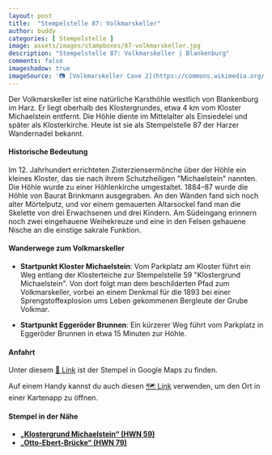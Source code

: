 ```yaml
---
layout: post
title:  "Stempelstelle 87: Volkmarskeller"
author: buddy
categories: [ Stempelstelle ]
image: assets/images/stampboxes/87-volkmarskeller.jpg
description: "Stempelstelle 87: Volkmarskeller | Blankenburg"
comments: false
imageshadow: true
imageSource: '📷 [Volkmarskeller Cave 2](https://commons.wikimedia.org/wiki/File:Volkmarskeller_Cave_2.jpg) von <a href="//commons.wikimedia.org/wiki/User:Bermicourt" title="User:Bermicourt">Bermicourt</a> unter Lizenz [CC BY-SA 3.0](https://creativecommons.org/licenses/by-sa/3.0)'
---
```


Der Volkmarskeller ist eine natürliche Karsthöhle westlich von Blankenburg im Harz. Er liegt oberhalb des Klostergrundes, etwa 4 km vom Kloster Michaelstein entfernt. Die Höhle diente im Mittelalter als Einsiedelei und später als Klosterkirche. Heute ist sie als Stempelstelle 87 der Harzer Wandernadel bekannt.

#### Historische Bedeutung

Im 12. Jahrhundert errichteten Zisterziensermönche über der Höhle ein kleines Kloster, das sie nach ihrem Schutzheiligen "Michaelstein" nannten. Die Höhle wurde zu einer Höhlenkirche umgestaltet. 1884–87 wurde die Höhle von Baurat Brinkmann ausgegraben. An den Wänden fand sich noch alter Mörtelputz, und vor einem gemauerten Altarsockel fand man die Skelette von drei Erwachsenen und drei Kindern. Am Südeingang erinnern noch zwei eingehauene Weihekreuze und eine in den Felsen gehauene Nische an die einstige sakrale Funktion.

#### Wanderwege zum Volkmarskeller

- **Startpunkt Kloster Michaelstein**: Vom Parkplatz am Kloster führt ein Weg entlang der Klosterteiche zur Stempelstelle 59 "Klostergrund Michaelstein". Von dort folgt man dem beschilderten Pfad zum Volkmarskeller, vorbei an einem Denkmal für die 1893 bei einer Sprengstoffexplosion ums Leben gekommenen Bergleute der Grube Volkmar.

- **Startpunkt Eggeröder Brunnen**: Ein kürzerer Weg führt vom Parkplatz in Eggeröder Brunnen in etwa 15 Minuten zur Höhle.

#### Anfahrt

Unter diesem [📍 Link](https://www.google.com/maps/dir/?api=1&origin=&destination=51.78734%2C%2010.87332) ist der Stempel in Google Maps zu finden.

<div class="android-only">
  Auf einem Handy kannst du auch diesen 
  <a href="geo:51.78734,10.87332">🗺️ Link</a> 
  verwenden, um den Ort in einer Kartenapp zu öffnen.
  <p></p>
</div>

#### Stempel in der Nähe

- [**„Klostergrund Michaelstein“ (HWN 59)**](/stempelstelle-59-klostergrund-michaelstein)
- [**„Otto-Ebert-Brücke“ (HWN 79)**](/stempelstelle-79-otto-ebert-bruecke)
